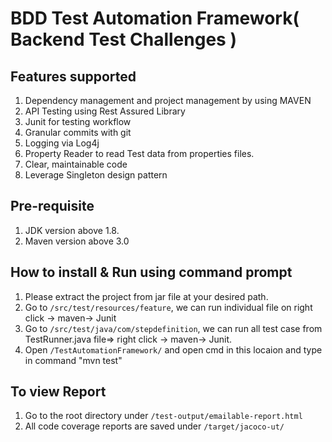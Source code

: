 # BDD Test Automation Framework( Backend Test Challenges )

## Features supported
1. Dependency management and project management by using MAVEN 
2. API Testing using Rest Assured Library
3. Junit for testing workflow
4. Granular commits with git
5. Logging via Log4j
6. Property Reader to read Test data from properties files.
7. Clear, maintainable code
8. Leverage Singleton design pattern


## Pre-requisite
1. JDK version above 1.8.
2. Maven version above 3.0


## How to install & Run using command prompt
1. Please extract the project from jar file at your desired path.
2. Go to `/src/test/resources/feature`, we can run individual file on right click -> maven-> Junit <br>
3. Go to `/src/test/java/com/stepdefinition`, we can run all test case from TestRunner.java file=>  right click -> maven-> Junit. <br>
4. Open `/TestAutomationFramework/` and open cmd in this locaion and type in command "mvn test"<br>

## To view Report 
1. Go to the root directory under `/test-output/emailable-report.html`
2. All code coverage reports are saved under `/target/jacoco-ut/` 